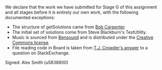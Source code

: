 We declare that the work we have submitted for Stage G of this assignment and all stages before it is entirely our own work, with the following documented exceptions:

* The structure of getSolutions came from [Bob Carpenter](https://bob-carpenter.github.io/games/sudoku/java_sudoku.html).
* The initial set of solutions come from Steve Blackburn's TestUtility.
* Music is sourced from [Bensound](http://www.bensound.com/) and is distributed under the [Creative Commons license](http://www.bensound.com/licensing).
* File reading code in Board is taken from [T.J. Crowder's answer](http://stackoverflow.com/a/7413900) to a question on StackExchange.

Signed: Alex Smith (u5838800)